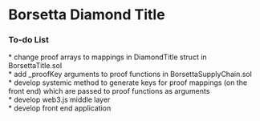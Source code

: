 <h1>Borsetta Diamond Title</h1>
<div>
<h3>To-do List</h3>
* change proof arrays to mappings in DiamondTitle struct in BorsettaTitle.sol </br>
* add _proofKey arguments to proof functions in BorsettaSupplyChain.sol </br>
* develop systemic method to generate keys for proof mappings (on the front end) which are passed to proof functions as arguments </br>
* develop web3.js middle layer </br>
* develop front end application </br>
</div>